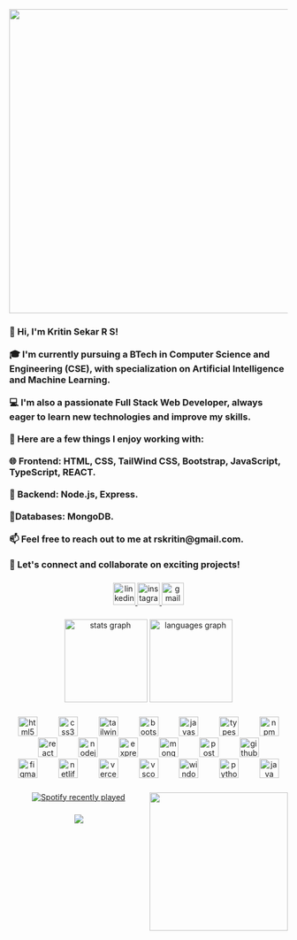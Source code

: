 <div align="center">
  <img height="550" src="https://i.giphy.com/media/v1.Y2lkPTc5MGI3NjExdjl3MGd1YXEwcTVuYnhmZ21wdmZ0Z2k0eXFvcmRlcm11cndoNzA5YSZlcD12MV9pbnRlcm5hbF9naWZfYnlfaWQmY3Q9Zw/NfzERYyiWcXU4/giphy.gif"  />
</div>

###

<h3 align="left">👋 Hi, I'm Kritin Sekar R S!<br><br>🎓 I'm currently pursuing a BTech in Computer Science and Engineering (CSE), with specialization on Artificial Intelligence and Machine Learning.<br><br>💻 I'm also a passionate Full Stack Web Developer, always eager to learn new technologies and improve my skills.<br><br>🔧 Here are a few things I enjoy working with:<br><br>🌐 Frontend: HTML, CSS, TailWind CSS, Bootstrap, JavaScript, TypeScript, REACT.<br><br>📅 Backend: Node.js, Express.<br><br>📂Databases: MongoDB.<br><br>📫 Feel free to reach out to me at rskritin@gmail.com.<br><br>🚀 Let's connect and collaborate on exciting projects!</h3>

###

<p align="left"></p>

###
<div height="500px">
  
</div>

<div align="center">
  <a href="https://www.linkedin.com/in/kritin-sekar-r-s/" target="_blank">
    <img src="https://img.shields.io/static/v1?message=KRITIN%20SEKAR%20R%20S&logo=linkedin&label=&color=0077B5&logoColor=white&labelColor=&style=for-the-badge" height="40" alt="linkedin logo"  />
  </a>
  <a href="https://www.instagram.com/_kritin__?utm_source=ig_web_button_share_sheet&igsh=ZDNlZDc0MzIxNw==" target="_blank">
    <img src="https://img.shields.io/static/v1?message=_kritin__&logo=instagram&label=&color=E4405F&logoColor=white&labelColor=&style=for-the-badge" height="40" alt="instagram logo"  />
  </a>
  <img src="https://img.shields.io/static/v1?message=rskritin@gmail.com&logo=gmail&label=&color=D14836&logoColor=white&labelColor=&style=for-the-badge" height="40" alt="gmail logo"  />
</div>

###

<p align="left"></p>

###

<div align="center">
  <img src="https://github-readme-stats.vercel.app/api?username=Kritinsekar&hide_title=false&hide_rank=false&show_icons=true&include_all_commits=true&count_private=true&disable_animations=false&theme=dracula&locale=en&hide_border=false&custom_title=STATS" height="150" alt="stats graph"  />
  <img src="https://github-readme-stats.vercel.app/api/top-langs?username=Kritinsekar&locale=en&hide_title=false&layout=compact&card_width=320&langs_count=5&theme=dracula&hide_border=false" height="150" alt="languages graph"  />
</div>

###

<p align="left"></p>

###

<p align="left"></p>

###

<div align="center">
  <img src="https://img.shields.io/badge/HTML5-E34F26?logo=html5&logoColor=white&style=for-the-badge" height="35" alt="html5 logo"  />
  <img width="30" />
  <img src="https://img.shields.io/badge/CSS3-1572B6?logo=css3&logoColor=white&style=for-the-badge" height="35" alt="css3 logo"  />
  <img width="30" />
  <img src="https://img.shields.io/badge/Tailwind CSS-06B6D4?logo=tailwindcss&logoColor=black&style=for-the-badge" height="35" alt="tailwindcss logo"  />
  <img width="30" />
  <img src="https://img.shields.io/badge/Bootstrap-7952B3?logo=bootstrap&logoColor=white&style=for-the-badge" height="35" alt="bootstrap logo"  />
  <img width="30" />
  <img src="https://img.shields.io/badge/JavaScript-F7DF1E?logo=javascript&logoColor=black&style=for-the-badge" height="35" alt="javascript logo"  />
  <img width="30" />
  <img src="https://img.shields.io/badge/TypeScript-3178C6?logo=typescript&logoColor=white&style=for-the-badge" height="35" alt="typescript logo"  />
  <img width="30" />
  <img src="https://img.shields.io/badge/npm-CB3837?logo=npm&logoColor=white&style=for-the-badge" height="35" alt="npm logo"  />
  <img width="30" />
  <img src="https://img.shields.io/badge/React-61DAFB?logo=react&logoColor=black&style=for-the-badge" height="35" alt="react logo"  />
  <img width="30" />
  <img src="https://img.shields.io/badge/Node.js-339933?logo=nodedotjs&logoColor=white&style=for-the-badge" height="35" alt="nodejs logo"  />
  <img width="30" />
  <img src="https://img.shields.io/badge/Express-000000?logo=express&logoColor=white&style=for-the-badge" height="35" alt="express logo"  />
  <img width="30" />
  <img src="https://img.shields.io/badge/MongoDB-47A248?logo=mongodb&logoColor=white&style=for-the-badge" height="35" alt="mongodb logo"  />
  <img width="30" />
  <img src="https://img.shields.io/badge/Postman-FF6C37?logo=postman&logoColor=black&style=for-the-badge" height="35" alt="postman logo"  />
  <img width="30" />
  <img src="https://img.shields.io/badge/GitHub-181717?logo=github&logoColor=white&style=for-the-badge" height="35" alt="github logo"  />
  <img width="30" />
  <img src="https://img.shields.io/badge/Figma-F24E1E?logo=figma&logoColor=white&style=for-the-badge" height="35" alt="figma logo"  />
  <img width="30" />
  <img src="https://img.shields.io/badge/Netlify-00C7B7?logo=netlify&logoColor=black&style=for-the-badge" height="35" alt="netlify logo"  />
  <img width="30" />
  <img src="https://img.shields.io/badge/Vercel-000000?logo=vercel&logoColor=white&style=for-the-badge" height="35" alt="vercel logo"  />
  <img width="30" />
  <img src="https://img.shields.io/badge/Visual Studio Code-007ACC?logo=visualstudiocode&logoColor=white&style=for-the-badge" height="35" alt="vscode logo"  />
  <img width="30" />
  <img src="https://img.shields.io/badge/Windows-0078D6?logo=windows&logoColor=white&style=for-the-badge" height="35" alt="windows8 logo"  />
  <img width="30" />
  <img src="https://img.shields.io/badge/Python-3776AB?logo=python&logoColor=white&style=for-the-badge" height="35" alt="python logo"  />
  <img width="30" />
  <img src="https://cdn.jsdelivr.net/gh/devicons/devicon/icons/java/java-original.svg" height="35" alt="java logo"  />
</div>

###

<p align="left"></p>

###

<p align="left"></p>

###

<p align="left"></p>

###

<img align="right" height="250" src="https://i.giphy.com/media/v1.Y2lkPTc5MGI3NjExdXh5cHE5NGE5NXAxa2NtYjY0bnVzZ3NiMHp1M3dvNDJtandiOWtlZyZlcD12MV9pbnRlcm5hbF9naWZfYnlfaWQmY3Q9Zw/4oMoIbIQrvCjm/giphy.gif"  />

###

<div align="center">
  <a href="https://open.spotify.com/user/31osopgjoilveerxksjjt2aexrya">
    <img src="https://spotify-recently-played-readme.vercel.app/api?user=31osopgjoilveerxksjjt2aexrya&count=1" alt="Spotify recently played"  />
  </a>
</div>

###

<p align="left"></p>

###

<div align="center">
  <img src="https://profile-counter.glitch.me/Kritinsekar/count.svg?"  />
</div>

###
